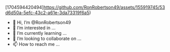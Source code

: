 [1704594420494]https://github.com/RonRobertson49/assets/155919745/53d6d50a-5efc-43c2-a61e-3da73319f6a5)
- 👋 Hi, I’m @RonRobertson49
- 👀 I’m interested in ...
- 🌱 I’m currently learning ...
- 💞️ I’m looking to collaborate on ...
- 📫 How to reach me ...

<!---
RonRobertson49 is a ✨ special ✨ repository because its `README.md` (this file) appears on your GitHub profile.
You can click the Preview link to take a look at your changes.
--->
